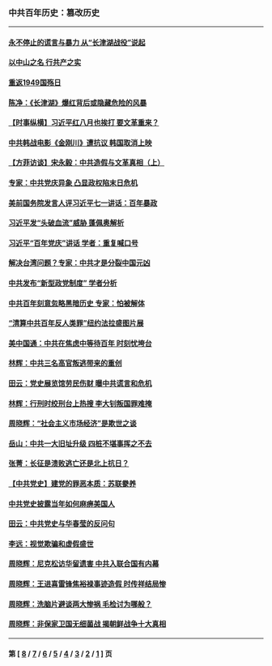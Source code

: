### 中共百年历史：篡改历史
---
#### [永不停止的谎言与暴力 从“长津湖战役”说起](../../pages/nf1176115/n13494094.md?03240430) 
#### [以中山之名 行共产之实](../../pages/nf1176115/n13346437.md?03240430) 
#### [重返1949国殇日](../../pages/nf1176115/n13346372.md?03240430) 
#### [陈净：《长津湖》爆红背后或隐藏危险的风暴](../../pages/nf1176115/n13314364.md?03240430) 
#### [【时事纵横】习近平红八月也挨打 要文革重来？](../../pages/nf1176115/n13231393.md?03240430) 
#### [中共韩战电影《金刚川》遭抗议 韩国取消上映](../../pages/nf1176115/n13219114.md?03240430) 
#### [【方菲访谈】宋永毅：中共造假与文革真相（上）](../../pages/nf1176115/n13200760.md?03240430) 
#### [专家：中共党庆异象 凸显政权陷末日危机](../../pages/nf1176115/n13067084.md?03240430) 
#### [美前国务院发言人评习近平七一讲话：百年暴政](../../pages/nf1176115/n13066986.md?03240430) 
#### [习近平发“头破血流”威胁 蓬佩奥解析](../../pages/nf1176115/n13063604.md?03240430) 
#### [习近平“百年党庆”讲话 学者：重复喊口号](../../pages/nf1176115/n13061411.md?03240430) 
#### [解决台湾问题？专家：中共才是分裂中国元凶](../../pages/nf1176115/n13060811.md?03240430) 
#### [中共发布“新型政党制度” 学者分析](../../pages/nf1176115/n13056354.md?03240430) 
#### [中共百年刻意忽略黑暗历史 专家：怕被解体](../../pages/nf1176115/n13056056.md?03240430) 
#### [“清算中共百年反人类罪”纽约法拉盛图片展](../../pages/nf1176115/n13052220.md?03240430) 
#### [美中国通：中共在焦虑中等待百年 时刻忧垮台](../../pages/nf1176115/n13048820.md?03240430) 
#### [林辉：中共三名高官叛逃带来的重创](../../pages/nf1176115/n13035206.md?03240430) 
#### [田云：党史展览馆劳民伤财 曝中共谎言和危机](../../pages/nf1176115/n13033900.md?03240430) 
#### [林辉：行刑时绞刑台上热搜 李大钊叛国罪难掩](../../pages/nf1176115/n13031965.md?03240430) 
#### [周晓辉：“社会主义市场经济”是欺世之谈](../../pages/nf1176115/n13024090.md?03240430) 
#### [岳山：中共一大旧址升级 四桩不堪事挥之不去](../../pages/nf1176115/n13021697.md?03240430) 
#### [张菁：长征是溃败逃亡还是北上抗日？](../../pages/nf1176115/n13020585.md?03240430) 
#### [【中共党史】建党的罪恶本质：苏联豢养](../../pages/nf1176115/n13011888.md?03240430) 
#### [中共党史披露当年如何麻痹美国人](../../pages/nf1176115/n12966400.md?03240430) 
#### [田云：中共党史与华春莹的反问句](../../pages/nf1176115/n12765178.md?03240430) 
#### [李远：视觉欺骗和虚假盛世](../../pages/nf1176115/n12993376.md?03240430) 
#### [周晓辉：尼克松访华留遗害 中共入联合国有内幕](../../pages/nf1176115/n12991422.md?03240430) 
#### [周晓辉：王进喜雷锋焦裕禄事迹造假 时传祥结局惨](../../pages/nf1176115/n12985497.md?03240430) 
#### [周晓辉：洗脑片避谈两大惨祸 毛检讨为哪般？](../../pages/nf1176115/n12971285.md?03240430) 
#### [周晓辉：非保家卫国无细菌战 揭朝鲜战争十大真相](../../pages/nf1176115/n12954161.md?03240430) 

---
#### 第 [ [8](./8.md?03240430) / [7](./7.md?03240430) / [6](./6.md?03240430) / [5](./5.md?03240430) / [4](./4.md?03240430) / [3](./3.md?03240430) / [2](./2.md?03240430) / [1](./1.md?03240430) ] 页
